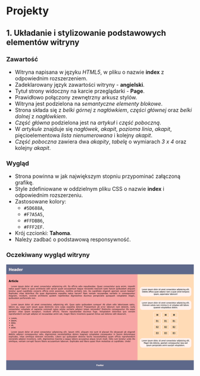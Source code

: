 
<a name = "projekty"></a>
# Projekty

## 1. Układanie i stylizowanie podstawowych elementów witryny

### Zawartość
* Witryna napisana w języku *HTML5*, w pliku o nazwie **index** z odpowiednim rozszerzeniem.
* Zadeklarowany język zawartości witryny - **angielski**.
* Tytuł strony widoczny na karcie przeglądarki - **Page**.
* Prawidłowo połączony zewnętrzny arkusz stylów.
* Witryna jest podzielona na *semantyczne elementy blokowe*.
* Strona składa się z *belki górnej* z *nagłówkiem*, *części głównej* oraz *belki dolnej* z *nagłówkiem*.
* *Część główna* podzielona jest na *artykuł* i *część poboczną*.
* W *artykule* znajduje się *nagłówek*, *akapit*, *pozioma linia*, *akapit*, pięcioelementowa *lista nienumerowana* i kolejny *akapit*.
* *Część poboczna* zawiera dwa *akapity*, *tabelę* o wymiarach *3 x 4* oraz kolejny *akapit*.

### Wygląd

* Strona powinna w jak największym stopniu przypominać załączoną grafikę.
* Style zdefiniowane w oddzielnym pliku CSS o nazwie **index** i odpowiednim rozszerzeniu.
* Zastosowane kolory:
  * `#5D688A`,
  * `#F7A5A5`,
  * `#FFDBB6`,
  * `#FFF2EF`.
* Krój czcionki: **Tahoma**.
* Należy zadbać o podstawową responsywność.

### Oczekiwany wygląd witryny

![Strona - p1](img/p1.png)
